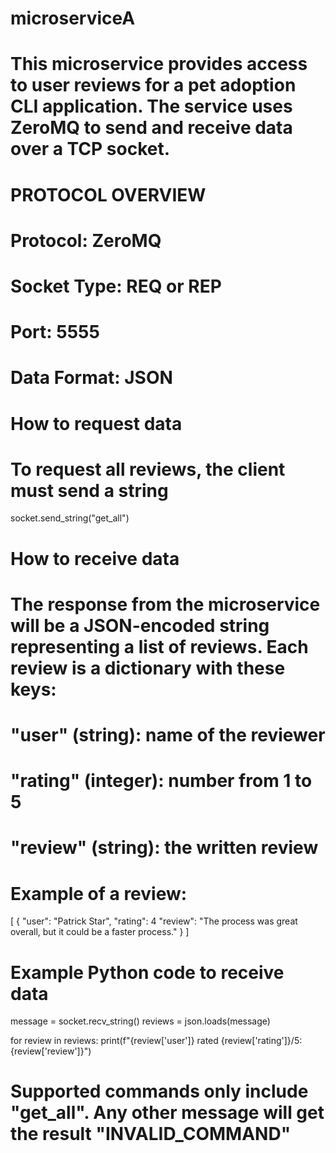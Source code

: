 # microserviceA

# This microservice provides access to user reviews for a pet adoption CLI application. The service uses ZeroMQ to send and receive data over a TCP socket.

# PROTOCOL OVERVIEW
# Protocol: ZeroMQ
# Socket Type: REQ or REP
# Port: 5555
# Data Format: JSON


# How to request data
# To request all reviews, the client must send a string
socket.send_string("get_all")

# How to receive data
# The response from the microservice will be a JSON-encoded string representing a list of reviews. Each review is a dictionary with these keys:
# "user" (string): name of the reviewer
# "rating" (integer): number from 1 to 5
# "review" (string): the written review
# Example of a review:
[
  {
    "user": "Patrick Star",
    "rating": 4
    "review": "The process was great overall, but it could be a faster process."
  }
]

# Example Python code to receive data
message = socket.recv_string()
reviews = json.loads(message)

for review in reviews:
    print(f"{review['user']} rated {review['rating']}/5: {review['review']}")

# Supported commands only include "get_all". Any other message will get the result "INVALID_COMMAND"


